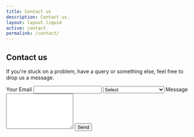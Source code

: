 ```yaml
---
title: Contact us
description: Contact us.
layout: layout.liquid
active: contact
permalink: /contact/
---
```


<section class="section-light">
<h1>Contact us</h1>
<p>If you're stuck on a problem, have a query or something else, feel free to drop us a message.</p>
<form action="https://formspree.io/f/mblzanjy" method="POST" id="contactForm">
  <label for="email">Your Email</label>
  <input type="email" name="email" id="email" required>
  <select name="category" id="category" required>
    <option value="#">Select</option>
    <option value="Individual">Individual</option>
    <option value="Educator">Educator</option>
    <option value="Education provider">Education provider</option>
    <option value="Library">Library</option>
    <option value="Community organisation">Community organisation</option>
    <option value="Union">Union</option>
    <option value="Government">Government</option>
    <option value="Corporate">Corporate</option>
    <option value="Other">Other</option>
  </select>
  <label for="message">Message</label>
  <textarea name="message" id="message" rows="6" required></textarea>
  <input type="hidden" name="_subject" id="subjectLine" value="New Inquiry">
  <button type="submit">Send</button>
</form>
<div id="formSuccess" style="display:none; margin-top:1rem; color:white;">Thanks! Message sent.</div>
</section>
